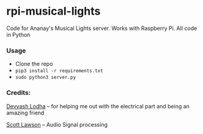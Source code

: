 # rpi-musical-lights

Code for Ananay's Musical Lights server. Works with Raspberry Pi.
All code in Python

### Usage
- Clone the repo
- `pip3 install -r requirements.txt` 
- `sudo python3 server.py`


### Credits:
<a href="https://github.com/yash101">Devyash Lodha</a> – for helping me out with the electrical part and being an amazing friend


<a href="https://github.com/scottlawsonbc/audio-reactive-led-strip">Scott Lawson</a> – Audio Signal processing
